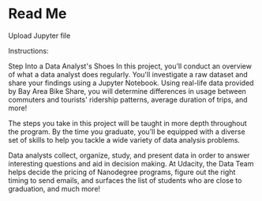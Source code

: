 # Read Me

Upload Jupyter file

Instructions:

Step Into a Data Analyst's Shoes
In this project, you’ll conduct an overview of what a data analyst does regularly. You'll investigate a raw dataset and share your findings using a Jupyter Notebook. Using real-life data provided by Bay Area Bike Share, you will determine differences in usage between commuters and tourists' ridership patterns, average duration of trips, and more!

The steps you take in this project will be taught in more depth throughout the program. By the time you graduate, you’ll be equipped with a diverse set of skills to help you tackle a wide variety of data analysis problems.

Data analysts collect, organize, study, and present data in order to answer interesting questions and aid in decision making. At Udacity, the Data Team helps decide the pricing of Nanodegree programs, figure out the right timing to send emails, and surfaces the list of students who are close to graduation, and much more!
